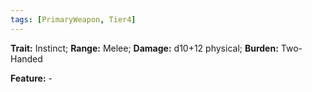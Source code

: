 ```yaml
---
tags: [PrimaryWeapon, Tier4]
---
```

**Trait:** Instinct; **Range:** Melee; **Damage:** d10+12 physical; **Burden:** Two-Handed

**Feature:** -
